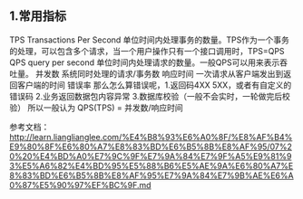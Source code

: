 ## 1.常用指标
TPS  Transactions Per Second  单位时间内处理事务的数量。TPS作为一个事务的处理，可以包含多个请求，当一个用户操作只有一个接口调用时，TPS=QPS
QPS  query per second  单位时间内处理请求的数量。一般QPS可以用来表示吞吐量。
并发数 系统同时处理的请求/事务数
响应时间  一次请求从客户端发出到返回客户端的时间
错误率    那么怎么算错误呢，1.返回码4XX 5XX，或者有自定义的错误码  2.业务返回数据包内容异常 3.数据库校验（一般不会实时，一轮做完后校验）
所以一般认为 QPS(TPS) = 并发数/响应时间













参考文档：  
http://learn.lianglianglee.com/%E4%B8%93%E6%A0%8F/%E8%AF%B4%E9%80%8F%E6%80%A7%E8%83%BD%E6%B5%8B%E8%AF%95/07%20%20%E4%BD%A0%E7%9C%9F%E7%9A%84%E7%9F%A5%E9%81%93%E5%A6%82%E4%BD%95%E5%88%B6%E5%AE%9A%E6%80%A7%E8%83%BD%E6%B5%8B%E8%AF%95%E7%9A%84%E7%9B%AE%E6%A0%87%E5%90%97%EF%BC%9F.md